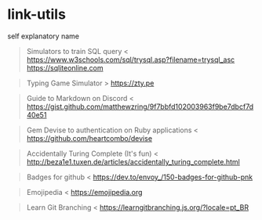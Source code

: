 # link-utils
 self explanatory name

> Simulators to train SQL query <
   https://www.w3schools.com/sql/trysql.asp?filename=trysql_asc
   https://sqliteonline.com

> Typing Game Simulator >
   https://zty.pe

> Guide to Markdown on Discord < 
   https://gist.github.com/matthewzring/9f7bbfd102003963f9be7dbcf7d40e51

> Gem Devise to authentication on Ruby applications < 
https://github.com/heartcombo/devise

> Accidentally Turing Complete (It's fun) <
 http://beza1e1.tuxen.de/articles/accidentally_turing_complete.html

> Badges for github <
https://dev.to/envoy_/150-badges-for-github-pnk

> Emojipedia <
https://emojipedia.org

> Learn Git Branching <
https://learngitbranching.js.org/?locale=pt_BR
